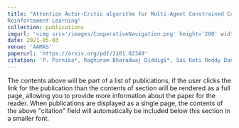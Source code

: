 ```yaml
---
title: "Attention Actor-Critic algorithm for Multi-Agent Constrained Co-operative
Reinforcement Learning"
collection: publications
imgurl: "<img src='/images/CooperativeNavigation.png' height='200' width='200'>"
date: 2021-05-03
venue: 'AAMAS'
paperurl: 'https://arxiv.org/pdf/2101.02349'
citation: 'P. Parnika*, Raghuram Bharadwaj Diddigi*, Sai Koti Reddy Danda* and Shalabh Bhatnagar. 2021. Attention Actor-Critic algorithm for Multi-Agent Constrained Co-operative Reinforcement Learning. 20th International Conference on Autonomous Agents and Multiagent Systems. 1616-1618.'
---
```


The contents above will be part of a list of publications, if the user clicks the link for the publication than the contents of section will be rendered as a full page, allowing you to provide more information about the paper for the reader. When publications are displayed as a single page, the contents of the above "citation" field will automatically be included below this section in a smaller font.
